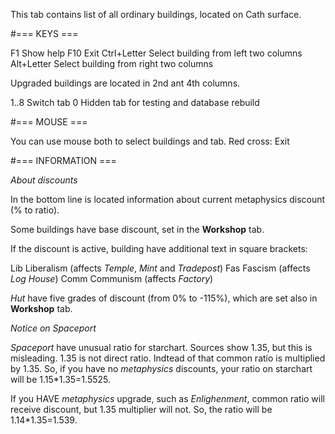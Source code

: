 This tab contains list of all ordinary buildings,
located on Cath surface.

#=== KEYS ===

F1           Show help
F10          Exit
Ctrl+Letter  Select building from left two columns
Alt+Letter   Select building from right two columns

Upgraded buildings are located in 2nd ant 4th columns.

1..8         Switch tab
0            Hidden tab for testing and database rebuild

#=== MOUSE ===

You can use mouse both to select buildings and tab.
Red cross: Exit

#=== INFORMATION ===

*About discounts*

In the bottom line is located information about current
metaphysics discount (% to ratio).

Some buildings have base discount, set in the **Workshop**
tab.

If the discount is active, building have additional text
in square brackets:

Lib      Liberalism (affects _Temple_, _Mint_ and _Tradepost_)
Fas      Fascism (affects _Log House_)
Comm     Communism (affects _Factory_)

_Hut_ have five grades of discount (from 0% to -115%),
which are set also in **Workshop** tab.

*Notice on Spaceport*

_Spaceport_ have unusual ratio for starchart. Sources
show 1.35, but this is misleading. 1.35 is not direct
ratio. Indtead of that common ratio is multiplied by
1.35. So, if you have no _metaphysics_ discounts, your
ratio on starchart will be 1.15\*1.35=1.5525.

If you HAVE _metaphysics_ upgrade, such as _Enlighenment_,
common ratio will receive discount, but 1.35 multiplier
will not. So, the ratio will be 1.14\*1.35=1.539.
<END>